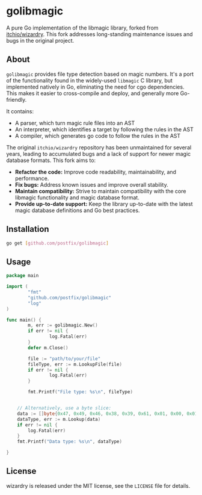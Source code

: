 # golibmagic

A pure Go implementation of the libmagic library, forked from [itchio/wizardry](https://github.com/itchio/wizardry).  This fork addresses long-standing maintenance issues and bugs in the original project.

## About

`golibmagic` provides file type detection based on magic numbers. It's a port of the functionality found in the widely-used `libmagic` C library, but implemented natively in Go, eliminating the need for cgo dependencies. This makes it easier to cross-compile and deploy, and generally more Go-friendly.

It contains:

  * A parser, which turn magic rule files into an AST
  * An interpreter, which identifies a target by following
  the rules in the AST
  * A compiler, which generates go code to follow the
  rules in the AST


The original `itchio/wizardry` repository has been unmaintained for several years, leading to accumulated bugs and a lack of support for newer magic database formats. This fork aims to:

* **Refactor the code:** Improve code readability, maintainability, and performance.
* **Fix bugs:** Address known issues and improve overall stability.
* **Maintain compatibility:**  Strive to maintain compatibility with the core libmagic functionality and magic database format.
* **Provide up-to-date support:** Keep the library up-to-date with the latest magic database definitions and Go best practices.

## Installation

```bash
go get [github.com/postfix/golibmagic]
```

## Usage

```go 
package main

import (
        "fmt"
        "github.com/postfix/golibmagic"
        "log"
)

func main() {
        m, err := golibmagic.New()
        if err != nil {
                log.Fatal(err)
        }
        defer m.Close()

        file := "path/to/your/file"
        fileType, err := m.LookupFile(file)
        if err != nil {
                log.Fatal(err)
        }

        fmt.Printf("File type: %s\n", fileType)


    // Alternatively, use a byte slice:
    data := []byte{0x47, 0x49, 0x46, 0x38, 0x39, 0x61, 0x01, 0x00, 0x01, 0x00, 0x80, 0x00, 0x00, 0x00, 0x00, 0x00, 0xff, 0xff, 0xff} // Example GIF header
    dataType, err := m.Lookup(data)
    if err != nil {
        log.Fatal(err)
    }
    fmt.Printf("Data type: %s\n", dataType)

}
```
## License

wizardry is released under the MIT license, see the
`LICENSE` file for details.

